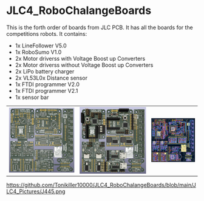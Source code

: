 # JLC4_RoboChalangeBoards
This is the forth order of boards from JLC PCB. It has all the boards for the competitions robots.
It contains:
- 1x LineFollower V5.0
- 1x RoboSumo V1.0
- 2x Motor driverss with Voltage Boost up Converters
- 2x Motor driverss without Voltage Boost up Converters
- 2x LiPo battery charger
- 2x VL53L0x Distance sensor
- 1x FTDI programmer V2.0
- 1x FTDI programmer V2.1
- 1x sensor bar

<table>
  <tr>
    <td><img src="https://github.com/Tonikiller10000/JLC4_RoboChalangeBoards/blob/main/JLC4_Pictures/j4441.png" ></td>  
    <td><img src="https://github.com/Tonikiller10000/JLC4_RoboChalangeBoards/blob/main/JLC4_Pictures/j4443.png" ></td>  
    <td><img src="https://github.com/Tonikiller10000/JLC4_RoboChalangeBoards/blob/main/JLC4_Pictures/j441.png" ></td>
  </tr>      
</table>







https://github.com/Tonikiller10000/JLC4_RoboChalangeBoards/blob/main/JLC4_Pictures/J445.png

